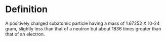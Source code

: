 # Definition

A positively charged subatomic particle having a mass of 1.67252 X 10-24
gram, slightly less than that of a neutron but about 1836 times greater
than that of an electron.
